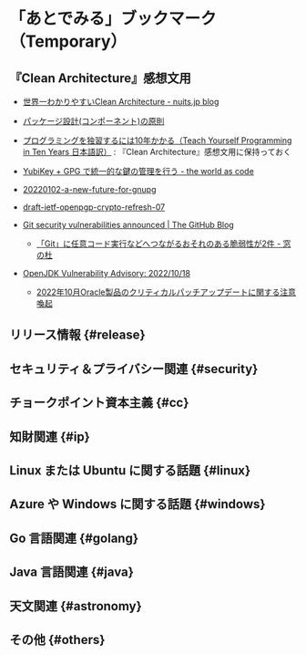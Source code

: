 # 「あとでみる」ブックマーク（Temporary）

## 『Clean Architecture』感想文用

- [世界一わかりやすいClean Architecture - nuits.jp blog](https://www.nuits.jp/entry/easiest-clean-architecture-2019-09)
- [パッケージ設計(コンポーネント)の原則](https://zenn.dev/uesho/articles/c819d53be1d6d9d120e8)
- [プログラミングを独習するには10年かかる（Teach Yourself Programming in Ten Years 日本語訳）](https://www.yamdas.org/column/technique/21-daysj.html) : 『Clean Architecture』感想文用に保持っておく

- [YubiKey + GPG で統一的な鍵の管理を行う - the world as code](https://chroju.dev/blog/yubikey_gpg_with_git_commit_signing_and_ssh)
- [20220102-a-new-future-for-gnupg](https://gnupg.org/blog/20220102-a-new-future-for-gnupg.html)

- [draft-ietf-openpgp-crypto-refresh-07](https://datatracker.ietf.org/doc/html/draft-ietf-openpgp-crypto-refresh-07)

- [Git security vulnerabilities announced | The GitHub Blog](https://github.blog/2022-10-18-git-security-vulnerabilities-announced/)
  - [「Git」に任意コード実行などへつながるおそれのある脆弱性が2件 - 窓の杜](https://forest.watch.impress.co.jp/docs/news/1448711.html)
- [OpenJDK Vulnerability Advisory: 2022/10/18](https://openjdk.org/groups/vulnerability/advisories/2022-10-18)
  - [2022年10月Oracle製品のクリティカルパッチアップデートに関する注意喚起](https://www.jpcert.or.jp/at/2022/at220029.html)


## リリース情報 {#release}


## セキュリティ＆プライバシー関連 {#security}


## チョークポイント資本主義 {#cc}


## 知財関連 {#ip}


## Linux または Ubuntu に関する話題 {#linux}


## Azure や Windows に関する話題 {#windows}


## Go 言語関連 {#golang}


## Java  言語関連 {#java}


## 天文関連 {#astronomy}


## その他 {#others}


<!-- eof -->
